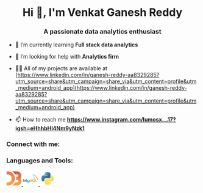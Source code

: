 <h1 align="center">Hi 👋, I'm Venkat Ganesh Reddy</h1>
<h3 align="center">A passionate data analytics enthusiast</h3>

- 🌱 I’m currently learning **Full stack data analytics**

- 🤝 I’m looking for help with **Analytics firm**

- 👨‍💻 All of my projects are available at [https://www.linkedin.com/in/ganesh-reddy-aa8329285?utm_source=share&utm_campaign=share_via&utm_content=profile&utm_medium=android_app](https://www.linkedin.com/in/ganesh-reddy-aa8329285?utm_source=share&utm_campaign=share_via&utm_content=profile&utm_medium=android_app)

- 📫 How to reach me **https://www.instagram.com/lumosx._.17?igsh=eHhhbHl4Nm9yNzk1**

<h3 align="left">Connect with me:</h3>
<p align="left">
</p>

<h3 align="left">Languages and Tools:</h3>
<p align="left"> <a href="https://d3js.org/" target="_blank" rel="noreferrer"> <img src="https://raw.githubusercontent.com/devicons/devicon/master/icons/d3js/d3js-original.svg" alt="d3js" width="40" height="40"/> </a> <a href="https://www.mysql.com/" target="_blank" rel="noreferrer"> <img src="https://raw.githubusercontent.com/devicons/devicon/master/icons/mysql/mysql-original-wordmark.svg" alt="mysql" width="40" height="40"/> </a> <a href="https://www.python.org" target="_blank" rel="noreferrer"> <img src="https://raw.githubusercontent.com/devicons/devicon/master/icons/python/python-original.svg" alt="python" width="40" height="40"/> </a> </p>

